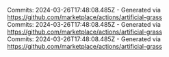 Commits: 2024-03-26T17:48:08.485Z - Generated via https://github.com/marketplace/actions/artificial-grass
<br>
Commits: 2024-03-26T17:48:08.485Z - Generated via https://github.com/marketplace/actions/artificial-grass
<br>
Commits: 2024-03-26T17:48:08.485Z - Generated via https://github.com/marketplace/actions/artificial-grass
<br>
